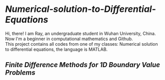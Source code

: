 # *Numerical-solution-to-Differential-Equations*
Hi, there! I am Ray, an undergraduate student in Wuhan University, China. Now I'm a beginner in computational mathematics and Github.\
This project contains all codes from one of my classes: Numerical solution to differential equations, the language is MATLAB.

## *Finite Difference Methods for 1D Boundary Value Problems*
